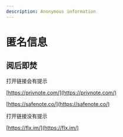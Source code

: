 ```yaml
---
description: Anonymous information
---
```


# 匿名信息

## 阅后即焚

打开链接会有提示

[https://privnote.com/](https://privnote.com/)

[https://safenote.co/](https://safenote.co/)

打开链接没有提示

[https://flx.im/](https://flx.im/)

